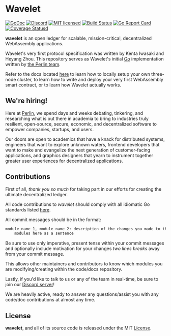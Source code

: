 # Wavelet

[![GoDoc][1]][2] [![Discord][7]][8] [![MIT licensed][5]][6] [![Build Status][9]][10] [![Go Report Card][11]][12] [![Coverage Statusd][13]][14]

[1]: https://godoc.org/github.com/perlin-network/wavelet?status.svg
[2]: https://godoc.org/github.com/perlin-network/wavelet
[5]: https://img.shields.io/badge/license-MIT-blue.svg
[6]: LICENSE
[7]: https://img.shields.io/discord/458332417909063682.svg
[8]: https://discord.gg/dMYfDPM
[9]: https://travis-ci.org/perlin-network/wavelet.svg?branch=master
[10]: https://travis-ci.org/perlin-network/wavelet
[11]: https://goreportcard.com/badge/github.com/perlin-network/wavelet
[12]: https://goreportcard.com/report/github.com/perlin-network/wavelet
[13]: https://codecov.io/gh/perlin-network/wavelet/branch/master/graph/badge.svg
[14]: https://codecov.io/gh/perlin-network/wavelet


**wavelet** is an open ledger for scalable, mission-critical, decentralized WebAssembly applications.

Wavelet's very first protocol specification was written by Kenta Iwasaki and Heyang Zhou. This repository serves as Wavelet's initial [Go](https://golang.org/) implementation written by [the Perlin team](https://perlin.net).

Refer to the docs located [here](https://wavelet.perlin.net) to learn how to locally setup your own three-node cluster, to learn how to write and deploy your very first WebAssembly smart contract, or to learn how Wavelet actually works.

## We're hiring!

Here at [Perlin](https://perlin.net), we spend days and weeks debating, tinkering, and researching what is out there in academia to bring to industries truly resilient, open-source, secure, economic, and decentralized software to empower companies, startups, and users.
                                                        
Our doors are open to academics that have a knack for distributed systems, engineers that want to explore unknown waters, frontend developers that want to make and evangelize the next generation of customer-facing applications, and graphics designers that yearn to instrument together greater user experiences for decentralized applications.

## Contributions

First of all, _thank you so much_ for taking part in our efforts for creating the ultimate decentralized ledger.

All code contributions to _wavelet_ should comply with all idiomatic Go standards listed [here](https://github.com/golang/go/wiki/CodeReviewComments).

All commit messages should be in the format:

```bash
module_name_1, module_name_2: description of the changes you made to the two
    modules here as a sentence
```

Be sure to use only imperative, present tense within your commit messages and optionally include motivation for your changes _two lines breaks_ away from your commit message.

This allows other maintainers and contributors to know which modules you are modifying/creating within the code/docs repository.

Lastly, if you'd like to talk to us or any of the team in real-time, be sure to join our [Discord server](https://discord.gg/dMYfDPM)!

We are heavily active, ready to answer any questions/assist you with any code/doc contributions at almost any time.

## License

**wavelet**, and all of its source code is released under the MIT [License](https://github.com/perlin-network/wavelet/blob/master/LICENSE).
